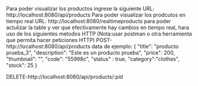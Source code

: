 Para poder visualizar los productos ingrese la siguiente URL: http://localhost:8080/api/products
Para poder visualizar los prodcutos en tiempo real URL: http://localhost:8080/realtimeproducts
para poder actulizar la table y ver que efectivamente hay cambios en tiempo real, hara uso de los siguientes metodos HTTP
(Nota:usar postman o otra herramienta que permita hacer peticiones HTTP)
POST-http://localhost:8080/api/products
data de ejemplo:
{
        "title": "producto prueba_3",
        "description": "Este es un producto prueba",
        "price": 200,
        "thumbnail": "",
        "code": "55998c",
	      "status" : true,
	      "category":"clothes",
        "stock": 25
}

DELETE-http://localhost:8080/api/products/:pid

